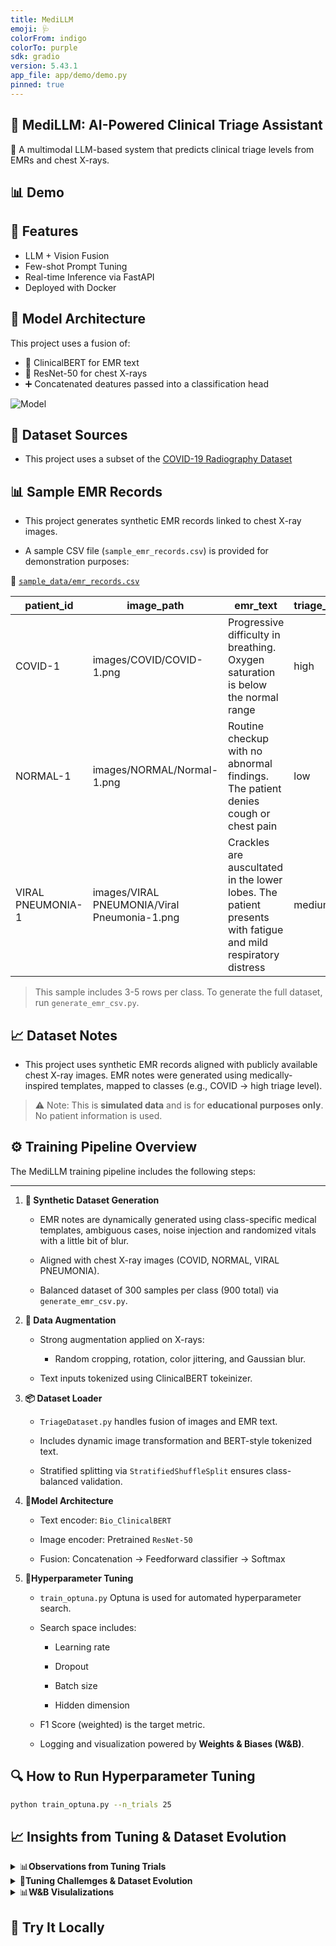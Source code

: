 ```yaml
---
title: MediLLM
emoji: 🩺
colorFrom: indigo
colorTo: purple
sdk: gradio
version: 5.43.1
app_file: app/demo/demo.py
pinned: true
---
```



## 🏥 MediLLM: AI-Powered Clinical Triage Assistant

🚀 A multimodal LLM-based system that predicts clinical triage levels from EMRs and chest X-rays.

## 📊 Demo

## 🔧 Features

- LLM + Vision Fusion
- Few-shot Prompt Tuning
- Real-time Inference via FastAPI
- Deployed with Docker

## 🧠 Model Architecture

This project uses a fusion of:

- 🧬 ClinicalBERT for EMR text
- 🩻 ResNet-50 for chest X-rays
- ➕ Concatenated deatures passed into a classification head

![Model](assets/model_diagram.png)

## 📁 Dataset Sources

- This project uses a subset of the [COVID-19 Radiography Dataset](https://www.kaggle.com/datasets/tawsifurrahman/covid19-radiography-database)

## 📊 Sample EMR Records

- This project generates synthetic EMR records linked to chest X-ray images.

- A sample CSV file (`sample_emr_records.csv`) is provided for demonstration purposes:

📂 [`sample_data/emr_records.csv`](sample_data/sample_emr_records.csv)

| patient_id        | image_path                                   | emr_text                                                                                                     | triage_level |
| ----------------- | -------------------------------------------- | ------------------------------------------------------------------------------------------------------------ | ------------ |
| COVID-1           | images/COVID/COVID-1.png                     | Progressive difficulty in breathing. Oxygen saturation is below the normal range                             | high         |
| NORMAL-1          | images/NORMAL/Normal-1.png                   | Routine checkup with no abnormal findings. The patient denies cough or chest pain                            | low          |
| VIRAL PNEUMONIA-1 | images/VIRAL PNEUMONIA/Viral Pneumonia-1.png | Crackles are auscultated in the lower lobes. The patient presents with fatigue and mild respiratory distress | medium       |

> This sample includes 3-5 rows per class. To generate the full dataset, run `generate_emr_csv.py`.

## 📈 Dataset Notes

- This project uses synthetic EMR records aligned with publicly available chest X-ray images. EMR notes were generated using medically-inspired templates, mapped to classes (e.g., COVID -> high triage level).

> ⚠️ Note: This is **simulated data** and is for **educational purposes only**. No patient information is used.

## ⚙️ Training Pipeline Overview

The MediLLM training pipeline includes the following steps:

---

1. **🧬 Synthetic Dataset Generation**

    - EMR notes are dynamically generated using class-specific medical templates, ambiguous cases, noise injection and randomized vitals with a little bit of blur.

    - Aligned with chest X-ray images (COVID, NORMAL, VIRAL PNEUMONIA).

    - Balanced dataset of 300 samples per class (900 total) via `generate_emr_csv.py`.

2. **🧪 Data Augmentation**

    - Strong augmentation applied on X-rays:
        - Random cropping, rotation, color jittering, and Gaussian blur.

    - Text inputs tokenized using ClinicalBERT tokeinizer.

3. **📦 Dataset Loader**

    - `TriageDataset.py` handles fusion of images and EMR text.

    - Includes dynamic image transformation and BERT-style tokenized text.

    - Stratified splitting via `StratifiedShuffleSplit` ensures class-balanced validation.

4. **🧠Model Architecture**

    - Text encoder: `Bio_ClinicalBERT`

    - Image encoder: Pretrained `ResNet-50`

    - Fusion: Concatenation -> Feedforward classifier -> Softmax

5. **🧪Hyperparameter Tuning**

    - `train_optuna.py` Optuna is used for automated hyperparameter search.

    - Search space includes:

        - Learning rate

        - Dropout

        - Batch size

        - Hidden dimension

    - F1 Score (weighted) is the target metric.

    - Logging and visualization powered by **Weights & Biases (W&B)**.

## 🔍 How to Run Hyperparameter Tuning

```bash
python train_optuna.py --n_trials 25
```

## 📈 Insights from Tuning & Dataset Evolution

<details>
<summary>📊<strong>Observations from Tuning Trials</strong></summary>

Despite running 15+ Optuna trials across varying combinations of:

- Learning rate
- Dropout
- Batch size
- Hidden dimensions

...the model **consistently returned a perfect F1 score (1.0)** on the synthetic dataset.

**why ?**

- Perfectly balanced classes
- Highly structured EMR templates
- Limited dataset scale (900 samples)

🔍 **Proved to be still useful:**

- Validated **robustness of the model**
- Demonstrated **disciplined experimentation** (Optuna + W&B)
- Showcased how even "easy" tasks can hide deeper challenges

> In real-world datasets, We can expect much more variation than in model behavior.
</details>

<details>
<summary>🔁<strong>Tuning Challemges & Dataset Evolution</strong></summary>

I made several iterative changes to improve dataset generalization and reduce the risk of model overfitting:

🔰 Initial Setup

- Samples: 540 Images and EMR text Total
- Result: Instant F1 = 1.0
- EMRs too clean -> model overfit quickly

🧪 Phase 1: Noise Injection

- Introduced neutral clinical sentences
- Goal was to add more confusion without changing class semantics
- Result: Model still overfit; too predictable

📈 Phase 2: Dataset Upscaling

- Scaled to 3000+ samples
- Used full COVID-19 Radiography dataset
- Result: Very long training duration; model was still overfitting

🔀 Phase 3: Realism & Ambiguity

Next I planned to add more ambiguity and realism into EMR data, perform data augmentation on X-ray Images but not very aggressive augmentation.

- ✅ Strong image augmentations (rotation, jitter, blur)
- ✅ Class-overlapping symptom phrases
- ✅ Vital blurring (e.g., SPO2: 95% in both COVID and NORMAL)
- ✅ Ambiguous mixed cues (e.g., "normal vitals, mild wheeze")
- ✅ Generic tokens (e.g., Patient-Normal-1, 45-year-old)

Result: Model performance remained high but learning was more robust

📉 Final Phase: Controlled Downscale

- Reduced the dataset to 900 samples (EMR and Images each 300/class)
- Why? Faster experimentation + forced ambiguity
- Still oserved stable performance across trials

> ⚠️ This highlights the limitations of synthetic datasets and the need to eventually test on real-world EMRs + imaging
</details>

<details>
<summary>📊<strong>W&B Visulalizations</strong></summary>

Including Following Visualizations from my hyperparameter tuning runs

- ✅ Parallel Coordinates Plot
![Parallel Coordinates](assets/Parallel_Coordinates.png)

- ✅ Best Hyperparameters run
![Best Parameter Run](assets/Best_Run.png)

- ✅ Best Run Confusion Matrix
![Confusion Matrix](assets/Best_Run_Confusion_Matix.png)

</details>

## 🚀 Try It Locally

